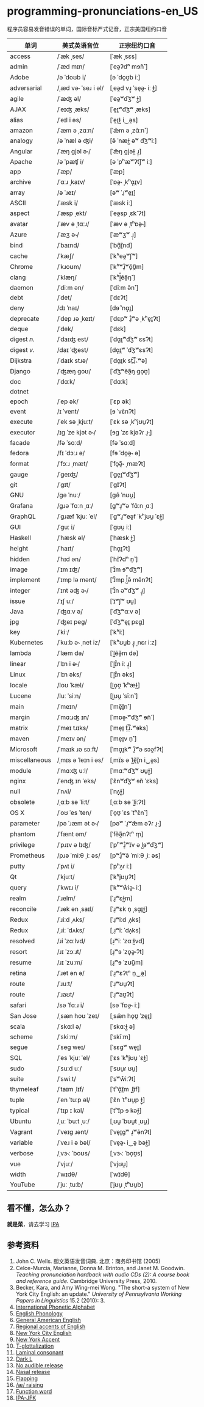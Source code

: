 # programming-pronunciations-en\_US

程序员容易发音错误的单词，国际音标严式记音，正宗美国纽约口音

| 单词 | **美式英语音位** | **正宗纽约口音** |
| ---- | ---------------- | ---------------- |
| access | /ˈæk ˌses/ | [ˈæk ˌsɛs] |
| admin | /ˈæd mɪn/ | [ˈeə̯ʔdⁿ mɘ̃n˺] |
| Adobe | /ə ˈdoʊb i/ | [ə ˈdo̞ʊ̯b iː] |
| adversarial | /ˌæd və˞ ˈseɹ i əl/ | [ˌeə̯d vɹ̠̩ ˈse̞ə̯˞ iː ɫ̺̩] |
| agile | /ˈæʤ əl/ | [ˈeə̯ʷd͡ʒʷ ɫ̺̩] |
| AJAX | /ˈeɪʤ ˌæks/ | [ˈe̞ɪ̯ʷd͡ʒʷ ˌæks] |
| alias | /ˈeɪl i əs/ | [ˈe̞ɪ̯ɫ̺ i‿ə̯s] |
| amazon | /ˈæm ə ˌzɑːn/ | [ˈæ̃m ə ˌzɑ̃ːn˺] |
| analogy | /ə ˈnæl ə ʤi/ | [ə̃ ˈnæɫ̺ əʷ d͡ʒʷiː] |
| Angular | /ˈæŋ gjəl ə˞/ | [ˈæ̃ŋ ɡjəɫ̺ ɹ̠̩] |
| Apache | /ə ˈpæʧ i/ | [ə ˈpʰæʷʔt͡ʃʷ iː] |
| app | /ˈæp/ | [ˈæp] |
| archive | /ˈɑːɹ ˌkaɪv/ | [ˈɒə̯˞ ˌkʰɑ̟ɪ̯v] |
| array | /ə ˈɹeɪ/ | [əʷ ˈɹ̠ʷe̞ɪ̯] |
| ASCII | /ˈæsk i/ | [ˈæsk iː] |
| aspect | /ˈæsp ˌekt/ | [ˈeə̯sp ˌɛk˺ʔt] |
| avatar | /ˈæv ə ˌtɑːɹ/ | [ˈæv ə ˌtʰɒə̯˞] |
| Azure | /ˈæʒ ə˞/ | [ˈæʷʒʷ ɹ̠̩] |
| bind | /ˈbaɪnd/ | [ˈbɑ̟̃ɪ̯̃nd] |
| cache | /ˈkæʃ/ | [ˈkʰeə̯ʷʃʷ] |
| Chrome | /ˈkɹoʊm/ | [ˈkʰʷɹ̠̊ʷõ̞ʊ̯̃m] |
| clang | /ˈklæŋ/ | [ˈkʰl̺̊ẽə̯̃ŋ˺] |
| daemon | /ˈdiːm ən/ | [ˈdĩːm ə̃n˺] |
| debt | /ˈdet/ | [ˈdɛʔt] |
| deny | /dɪ ˈnaɪ/ | [dɘ̃ ˈnɑ̟ɪ̯] |
| deprecate | /ˈdep ɹə ˌkeɪt/ | [ˈdɛpʷ ɹ̠̊ʷə ˌkʰe̞ɪ̯ʔt] |
| deque | /ˈdek/ | [ˈdɛk] |
| digest _n._ | /ˈdaɪʤ est/ | [ˈdɑ̟ɪ̯ʷd͡ʒʷ ɛsʔt] |
| digest _v._ | /daɪ ˈʤest/ | [dɑ̟ɪ̯ʷ ˈd͡ʒʷɛsʔt] |
| Dijkstra | /ˈdaɪk stɹə/ | [ˈdɑ̟ɪ̯k st̠͡ɹ̠̊˔ʷə] |
| Django | /ˈʤæŋ goʊ/ | [ˈd͡ʒʷẽə̯̃ŋ ɡo̞ʊ̯] |
| doc | /ˈdɑːk/ | [ˈdɑːk] |
| dotnet |  |  |
| epoch | /ˈep ək/ | [ˈɛp ək] |
| event | /ɪ ˈvent/ | [ɘ ˈvɛ̃nʔt] |
| execute | /ˈek sə ˌkjuːt/ | [ˈɛk sə ˌkʰjʊu̯ʔt] |
| executor | /ɪg ˈze kjət ə˞/ | [ɘɡ ˈzɛ kjəʔɾ ɹ̠˔̩] |
| facade | /fə ˈsɑːd/ | [fə ˈsɑːd] |
| fedora | /fɪ ˈdɔːɹ ə/ | [fɘ ˈdo̞ə̯˞ ə] |
| format | /ˈfɔːɹ ˌmæt/ | [ˈfo̞ə̯̃˞ ˌmæʔt] |
| gauge | /ˈgeɪʤ/ | [ˈɡe̞ɪ̯ʷd͡ʒʷ] |
| git | /ˈgɪt/ | [ˈɡɪ̈ʔt] |
| GNU | /gə ˈnuː/ | [ɡə̃ ˈnʊu̯] |
| Grafana | /gɹə ˈfɑːn ˌɑː/ | [ɡʷɹ̠ʷə ˈfɑ̃ːn ˌɑː] |
| GraphQL | /ˈgɹæf ˈkjuː ˈel/ | [ˈɡʷɹ̠ʷeə̯f ˈkʰjʊu̯ ˈɛɫ̺] |
| GUI | /ˈguː i/ | [ˈɡʊu̯ iː] |
| Haskell | /ˈhæsk əl/ | [ˈhæsk ɫ̺̩] |
| height | /ˈhaɪt/ | [ˈhɑ̟ɪ̯ʔt] |
| hidden | /ˈhɪd ən/ | [ˈhɪ̈ʔdⁿ n̩˺] |
| image | /ˈɪm ɪʤ/ | [ˈɪ̈̃m ɘʷd͡ʒʷ] |
| implement | /ˈɪmp lə mənt/ | [ˈɪ̈̃mp l̺̊ə̃ mə̃nʔt] |
| integer | /ˈɪnt əʤ ə˞/ | [ˈɪ̈̃n əʷd͡ʒʷ ɹ̠̩] |
| issue | /ˈɪʃ uː/ | [ˈɪ̈ʷʃʷ ʊu̯] |
| Java | /ˈʤɑːv ə/ | [ˈd͡ʒʷɑːv ə] |
| jpg | /ˈʤeɪ peg/ | [ˈd͡ʒʷe̞ɪ̯ pɛɡ] |
| key | /ˈkiː/ | [ˈkʰiː] |
| Kubernetes | /ˈkuːb ə˞ ˌnet iz/ | [ˈkʰʊu̯b ɹ̠̩ ˌnɛɾ iːz] |
| lambda | /ˈlæm də/ | [ˈl̺ẽə̯̃m də] |
| linear | /ˈlɪn i ə˞/ | [ˈl̺ɪ̈̃n iː ɹ̠̩] |
| Linux | /ˈlɪn əks/ | [ˈl̺ɪ̈̃n əks] |
| locale | /loʊ ˈkæl/ | [l̺o̞ʊ̯ ˈkʰæɫ̺] |
| Lucene | /luː ˈsiːn/ | [l̺ʊu̯ ˈsĩːn˺] |
| main | /ˈmeɪn/ | [ˈmẽ̞ɪ̯̃n˺] |
| margin | /ˈmɑːɹʤ ɪn/ | [ˈmɒə̯˞ʷd͡ʒʷ ɘ̃n˺] |
| matrix | /ˈmeɪ tɹɪks/ | [ˈme̞ɪ̯ t̠͡ɹ̠̊˔ʷɘks] |
| maven | /ˈmeɪv ən/ | [ˈme̞ɪ̯v n̩˺] |
| Microsoft | /ˈmaɪk ɹə sɔːft/ | [ˈmɑ̟ɪ̯kʷ ɹ̠̊ʷə sɔə̯fʔt] |
| miscellaneous | /ˌmɪs ə ˈleɪn i əs/ | [ˌmɪ̈s ə ˈl̺ẽ̞ɪ̯̃n i‿ə̯s] |
| module | /ˈmɑːʤ uːl/ | [ˈmɑːʷd͡ʒʷ ʊu̯ɫ̺] |
| nginx | /ˈenʤ ɪn ˈeks/ | [ˈɛ̃nʷd͡ʒʷ ɘ̃n ˈɛks] |
| null | /ˈnʌl/ | [ˈnʌ̟ɫ̺] |
| obsolete | /ˌɑːb sə ˈliːt/ | [ˌɑːb sə ˈl̺iːʔt] |
| OS X | /ˈoʊ ˈes ˈten/ | [ˈo̞ʊ̯ ˈɛs ˈtʰɛ̃n˺] |
| parameter | /pə ˈɹæm ət ə˞/ | [pəʷ ˈɹ̠ʷæ̃m əʔɾ ɹ̠˔̩] |
| phantom | /ˈfænt əm/ | [ˈfẽə̯̃nʔtⁿ m̩] |
| privilege | /ˈpɹɪv ə lɪʤ/ | [ˈpʰʷɹ̠̊ʷɪ̈v ə l̺ɘʷd͡ʒʷ] |
| Prometheus | /pɹə ˈmiːθ ˌiː əs/ | [pʷɹ̠̊ʷə̃ ˈmiːθ ˌiː əs] |
| putty | /ˈpʌt i/ | [ˈpʰʌ̟ɾ iː] |
| Qt | /ˈkjuːt/ | [ˈkʰjʊu̯ʔt] |
| query | /ˈkwɪɹ i/ | [ˈkʰʷẘiə̯˞ iː] |
| realm | /ˈɹelm/ | [ˈɹ̠ʷɛɫ̺m] |
| reconcile | /ˈɹek ən ˌsaɪl/ | [ˈɹ̠ʷɛk n̩ ˌsɑ̟ɪ̯ɫ̺] |
| Redux | /ˈɹiːd ˌʌks/ | [ˈɹ̠ʷiːd ˌʌ̟ks] |
| Redux | /ˌɹiː ˈdʌks/ | [ˌɹ̠ʷiː ˈdʌ̟ks] |
| resolved | /ɹi ˈzɑːlvd/ | [ɹ̠ʷiː ˈzɑːɫ̺vd] |
| resort | /ɹɪ ˈzɔːɹt/ | [ɹ̠ʷɘ ˈzo̞ə̯˞ʔt] |
| resume | /ɹɪ ˈzuːm/ | [ɹ̠ʷɘ ˈzʊ̃ũ̯m] |
| retina | /ˈɹet ən ə/ | [ˈɹ̠ʷɛʔtⁿ n̩‿ə̯] |
| route | /ˈɹuːt/ | [ˈɹ̠ʷʊu̯ʔt] |
| route | /ˈɹaʊt/ | [ˈɹ̠ʷaʊ̯ʔt] |
| safari | /sə ˈfɑːɹ i/ | [sə ˈfɒə̯˞ iː] |
| San Jose | /ˌsæn hoʊ ˈzeɪ/ | [ˌsæ̃n ho̞ʊ̯ ˈze̞ɪ̯] |
| scala | /ˈskɑːl ə/ | [ˈskɑːɫ̺ ə] |
| scheme | /ˈskiːm/ | [ˈskĩːm] |
| segue | /ˈseg weɪ/ | [ˈsɛɡʷ we̞ɪ̯] |
| SQL | /ˈes ˈkjuː ˈel/ | [ˈɛs ˈkʰjʊu̯ ˈɛɫ̺] |
| sudo | /ˈsuːd uː/ | [ˈsʊu̯ɾ ʊu̯] |
| suite | /ˈswiːt/ | [ˈsʷẘiːʔt] |
| thymeleaf | /ˈtaɪm ˌlɪf/ | [ˈtʰɑ̟̃ɪ̯̃m ˌl̺ɪ̈f] |
| tuple | /ˈen ˈtuːp əl/ | [ˈɛ̃n ˈtʰʊu̯p ɫ̺̩] |
| typical | /ˈtɪp ɪ kəl/ | [ˈtʰɪ̈p ɘ kəɫ̺] |
| Ubuntu | /ˌuː ˈbuːt ˌuː/ | [ˌʊu̯ ˈbʊu̯t ˌʊu̯] |
| Vagrant | /ˈveɪg ɹənt/ | [ˈve̞ɪ̯ɡʷ ɹ̠ʷə̃nʔt] |
| variable | /ˈveɹ i ə bəl/ | [ˈve̞ə̯˞ i‿ə̯ bəɫ̺] |
| verbose | /ˌvɜ˞ː ˈboʊs/ | [ˌvɜ˞ː ˈbo̞ʊ̯s] |
| vue | /ˈvjuː/ | [ˈvjʊu̯] |
| width | /ˈwɪdθ/ | [ˈwɪ̈dθ] |
| YouTube | /ˈjuː ˌtuːb/ | [ˈjʊu̯ ˌtʰʊu̯b] |


## 看不懂，怎么办？

**就是菜**，请去学习 [IPA](https://en.wikipedia.org/wiki/International_Phonetic_Alphabet)

## 参考资料

1. John C. Wells. 朗文英语发音词典. 北京：商务印书馆 (2005)
1. Celce-Murcia, Marianne, Donna M. Brinton, and Janet M. Goodwin. _Teaching pronunciation hardback with audio CDs (2): A course book and reference guide._ Cambridge University Press, 2010.
1. Becker, Kara, and Amy Wing-mei Wong. "The short-a system of New York City English: an update." _University of Pennsylvania Working Papers in Linguistics_ 15.2 (2010): 3.
1. [International Phonetic Alphabet](https://en.wikipedia.org/wiki/International_Phonetic_Alphabet)
1. [English Phonology](https://en.wikipedia.org/wiki/English_Phonology)
1. [General American English](https://en.wikipedia.org/wiki/General_American_English)
1. [Regional accents of English](https://en.wikipedia.org/wiki/Regional_accents_of_English)
1. [New York City English](https://en.wikipedia.org/wiki/New_York_City_English)
1. [New York Accent](https://en.wikipedia.org/wiki/New_York_accent)
1. [T-glottalization](https://en.wikipedia.org/wiki/T-glottalization)
1. [Laminal consonant](https://en.wikipedia.org/wiki/Laminal_consonant)
1. [Dark L](https://en.wikipedia.org/wiki/Voiced_dental,_alveolar_and_postalveolar_lateral_approximants#Dark_L)
1. [No audible release](https://en.wikipedia.org/wiki/No_audible_release)
1. [Nasal release](https://en.wikipedia.org/wiki/Nasal_release)
1. [Flapping](https://en.wikipedia.org/wiki/Flapping)
1. [/æ/ raising](https://en.wikipedia.org/wiki//%C3%A6/_raising)
1. [Function word](https://en.wikipedia.org/wiki/Function_word)
1. [IPA-JFK](https://github.com/b1f6c1c4/IPA-JFK)
